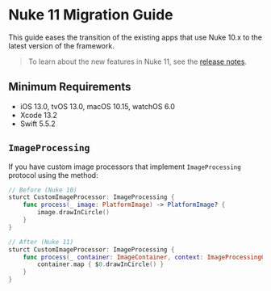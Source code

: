 # Nuke 11 Migration Guide

This guide eases the transition of the existing apps that use Nuke 10.x to the latest version of the framework.

> To learn about the new features in Nuke 11, see the [release notes](https://github.com/kean/Nuke/releases/tag/11.0.0).

## Minimum Requirements

- iOS 13.0, tvOS 13.0, macOS 10.15, watchOS 6.0
- Xcode 13.2
- Swift 5.5.2

## `ImageProcessing`

If you have custom image processors that implement `ImageProcessing` protocol using the method:

```swift
// Before (Nuke 10)
sturct CustomImageProcessor: ImageProcessing {
    func process(_ image: PlatformImage) -> PlatformImage? {
        image.drawInCircle()
    }
}
```

```swift
// After (Nuke 11)
sturct CustomImageProcessor: ImageProcessing {
    func process(_ container: ImageContainer, context: ImageProcessingContext) throws -> ImageContainer {
        container.map { $0.drawInCircle() }
    }
}
```

